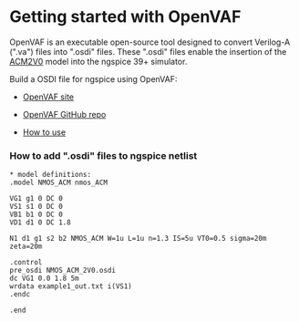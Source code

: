 # Getting started with OpenVAF

OpenVAF is an executable open-source tool designed to convert Verilog-A (".va") files into ".osdi" files. These ".osdi" files enable the insertion of the [ACM2V0](/Verilog-A/) model into the ngspice 39+ simulator.

Build a OSDI file for ngspice using OpenVAF:

* [OpenVAF site](https://openvaf.semimod.de/)

* [OpenVAF GitHub repo](https://github.com/pascalkuthe/OpenVAF)

* [How to use](https://openvaf.semimod.de/docs/getting-started/usage/)


### How to add ".osdi" files to ngspice netlist
```
* model definitions:
.model NMOS_ACM nmos_ACM

VG1 g1 0 DC 0
VS1 s1 0 DC 0
VB1 b1 0 DC 0
VD1 d1 0 DC 1.8

N1 d1 g1 s2 b2 NMOS_ACM W=1u L=1u n=1.3 IS=5u VT0=0.5 sigma=20m zeta=20m

.control
pre_osdi NMOS_ACM_2V0.osdi
dc VG1 0.0 1.8 5m
wrdata example1_out.txt i(VS1)
.endc

.end
```

